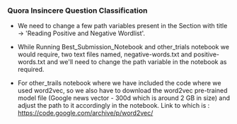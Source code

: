 ﻿### Quora Insincere Question Classification

 - We need to change a few path variables present in the Section with title -> 'Reading Positive and Negative Wordlist'.
 
 - While Running Best_Submission_Notebook and other_trials notebook we would require, two text files named, negative-words.txt and positive-words.txt and we'll need to change the path variable in the notebook as required.
 
 - For other_trails notebook where we have included the code where we used word2vec, so we also have to download the word2vec pre-trained model file (Google news vector - 300d which is around 2 GB in size) and adjust the path to it accordingly in the notebook. Link to which is : https://code.google.com/archive/p/word2vec/

